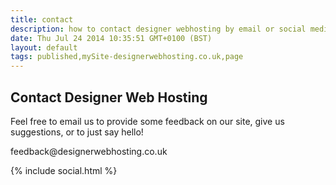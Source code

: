 ```yaml
---
title: contact
description: how to contact designer webhosting by email or social media.
date: Thu Jul 24 2014 10:35:51 GMT+0100 (BST)
layout: default
tags: published,mySite-designerwebhosting.co.uk,page
---
```

<div class="c1"><div><p class="c2"><span></span></p></div><h2 class="c4"><a name="h.wn3q6uhpzyxp"></a><span class="c7">Contact Designer Web Hosting</span></h2><p class="c3 c5"><span class="c6">Feel free to email us to provide some feedback on our site, give us suggestions, or to just say hello!</span></p><p class="c3 c5"><span class="c0">feedback@designerwebhosting.co.uk</span></p><p class="c3"><span class="c6">{% include social.html %}</span></p><p class="c2"><span></span></p></div>
